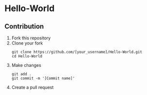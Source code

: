 # Hello-World
## Contribution
1. Fork this repository
2. Clone your fork
   ```
   git clone https://github.com/[your_username]/Hello-World.git
   cd Hello-World
   ```
3. Make changes
   ```
   git add .
   git commit -m '[Commit name]'
   ```
4. Create a pull request
